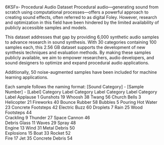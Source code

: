 6KSFx- Procedural Audio Dataset
Procedural audio—generating sound from scratch using computational processes—offers a powerful approach to creating sound effects, often referred to as digital Foley. However, research and optimization in this field have been hindered by the limited availability of publicly accessible samples and models.

This dataset addresses that gap by providing 6,000 synthetic audio samples to advance research in sound synthesis. With 30 categories containing 100 samples each, this 2.56 GB dataset supports the development of new synthesis techniques and evaluation methods. By making these samples publicly available, we aim to empower researchers, audio developers, and sound designers to optimize and expand procedural audio applications.

Additionally, 50 noise-augmented samples have been included for machine learning applications.

Each sample follows the naming format: [Sound Category] - [Sample Number] - [Label]
Category	Label	Category	Label	Category	Label	Category	Label
Applause	1	Gunshots	19	Whoosh	38	Twang	56
Church Bells	3	Helicopter	21	Fireworks	40	Bounce Rubber	58
Bubbles	5	Pouring Hot Water	23	Concrete Footsteps	42	Electric Buzz	60
Droplets	7	Rain	25	Wood Footsteps	44		
Crackling	9	Thunder	27	Space Cannon	46		
Debris Glass	11	Waves	29	Spray	48		
Engine	13	Wind	31	Metal Debris	50		
Explosions	15	Boat	33	Rocket	52		
Fire	17	Jet	35	Concrete Debris	54	
 
